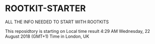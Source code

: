 # ROOTKIT-STARTER
ALL THE INFO NEEDED TO START WITH ROOTKITS

This reposidtory is starting on 
Local time result
4:29 AM
Wednesday, 22 August 2018 (GMT+1)
Time in London, UK
